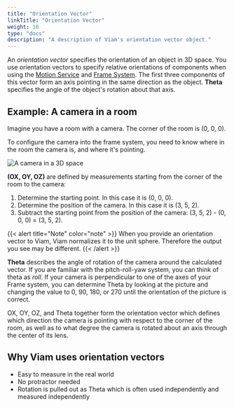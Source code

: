 ```yaml
---
title: "Orientation Vector"
linkTitle: "Orientation Vector"
weight: 10
type: "docs"
description: "A description of Viam's orientation vector object."
---
```


An _orientation vector_ specifies the orientation of an object in 3D space.
You use orientation vectors to specify relative orientations of components when using the [Motion Service](../../services/motion/) and [Frame System](../../services/frame-system/).
The first three components of this vector form an axis pointing in the same direction as the object.
**Theta** specifies the angle of the object's rotation about that axis.

## Example: A camera in a room

Imagine you have a room with a camera.
The corner of the room is (0, 0, 0).

To configure the camera into the frame system, you need to know where in the room the camera is, and where it's pointing.

![A camera in a 3D space](../img/vector/orientation-vector-camera.png)

**(OX, OY, OZ)** are defined by measurements starting from the corner of the room to the camera:

1. Determine the starting point.
   In this case it is (0, 0, 0).
2. Determine the position of the camera.
   In this case it is (3, 5, 2).
3. Subtract the starting point from the position of the camera: (3, 5, 2) - (0, 0, 0) = (3, 5, 2).

{{< alert title="Note" color="note" >}}
When you provide an orientation vector to Viam, Viam normalizes it to the unit sphere.
Therefore the output you see may be different.
{{< /alert >}}

**Theta** describes the angle of rotation of the camera around the calculated vector.
If you are familiar with the pitch-roll-yaw system, you can think of theta as _roll_.
If your camera is perpendicular to one of the axes of your Frame system, 
you can determine Theta by looking at the picture and changing the value to 0, 90, 180, or 270 until the orientation of the picture is correct.

 OX, OY, OZ, and Theta together form the orientation vector which defines which direction the camera is pointing with respect to the corner of the room, as well as to what degree the camera is rotated about an axis through the center of its lens.

## Why Viam uses orientation vectors

- Easy to measure in the real world
- No protractor needed
- Rotation is pulled out as Theta which is often used independently and measured independently
